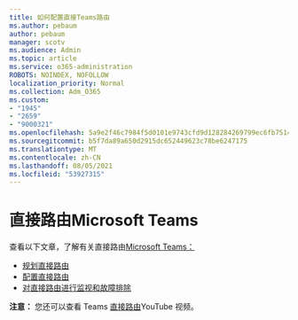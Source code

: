 ```yaml
---
title: 如何配置直接Teams路由
ms.author: pebaum
author: pebaum
manager: scotv
ms.audience: Admin
ms.topic: article
ms.service: o365-administration
ROBOTS: NOINDEX, NOFOLLOW
localization_priority: Normal
ms.collection: Adm_O365
ms.custom:
- "1945"
- "2659"
- "9000321"
ms.openlocfilehash: 5a9e2f46c7984f5d0101e9743cfd9d128284269799ec6fb7514a9176b857170c
ms.sourcegitcommit: b5f7da89a650d2915dc652449623c78be6247175
ms.translationtype: MT
ms.contentlocale: zh-CN
ms.lasthandoff: 08/05/2021
ms.locfileid: "53927315"
---
```

# <a name="direct-routing-for-microsoft-teams"></a>直接路由Microsoft Teams

查看以下文章，了解有关直接路由[Microsoft Teams：](https://docs.microsoft.com/MicrosoftTeams/direct-routing-landing-page) 

- [规划直接路由](https://docs.microsoft.com/MicrosoftTeams/direct-routing-plan)
- [配置直接路由](https://docs.microsoft.com/MicrosoftTeams/direct-routing-configure) 
- [对直接路由进行监视和故障排除](https://docs.microsoft.com/MicrosoftTeams/direct-routing-monitor-and-troubleshoot)

**注意：** 您还可以查看 Teams [直接路由](https://www.youtube.com/watch?v=1ASftX_Msb8&index=10&list=PLaSOUojkSiGnKuE30ckcjnDVkMNqDv0Vl)YouTube 视频。
